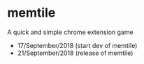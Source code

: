 # memtile
A quick and simple chrome extension game
* 17/September/2018 (start dev of memtile)
* 21/September/2018 (release of memtile)
